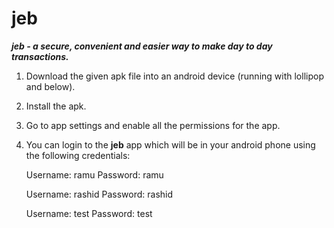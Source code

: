 # jeb
***jeb - a secure, convenient and easier way to make day to day transactions.***

1) Download the given apk file into an android device (running with lollipop and below).

2) Install the apk. 

3) Go to app settings and enable all the permissions for the app.

4) You can login to the **jeb** app which will be in your android phone using the following credentials: 

      Username: ramu 
      Password: ramu

      Username: rashid 
      Password: rashid

      Username: test 
      Password: test
